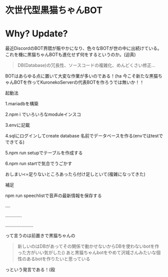 # 次世代型黒猫ちゃんBOT
# Why? Update?
 最近DiscordのBOT界隈が賑やかになり、色々なBOTが世の中に出続けている。
これを機に黒猫ちゃんBOTも進化せず何をするというのか。(迫真)

> DB(Database)の冗長性、ソースコードの複雑化、めんどくさい修正...

BOTはあらゆる点に置いて大変な作業が多いのである！(ha
今こそ新たな黒猫ちゃんBOTを作ってKuronekoServerの代表BOTを作ろうでは無いか！！



起動法

1.mariadbを構築

2.npm i でいろいろなmoduleインスコ

3.envに記載

4.sqlにログインしてcreate database 名前でデータベースを作る(envではtestでできてる)

5.npm run setupでテーブルを作成する

6.npm run startで気合でうごかす

おしまい<=足りないところあったら付け足しといて(複雑になってきた)

補足

npm run speechlistで音声の最新情報を保存する


....




.............





......................



って言うのは前置きで黒猫ちゃんの

> 新しいのはDBがあってその関係で動かせないからDBを使わないbotを作った方がいい気がした()
> あと黒猫ちゃんbotをやめて沢城さんみたいな個性のあるbotを作りたいと思っている

っという発言である！(殴
